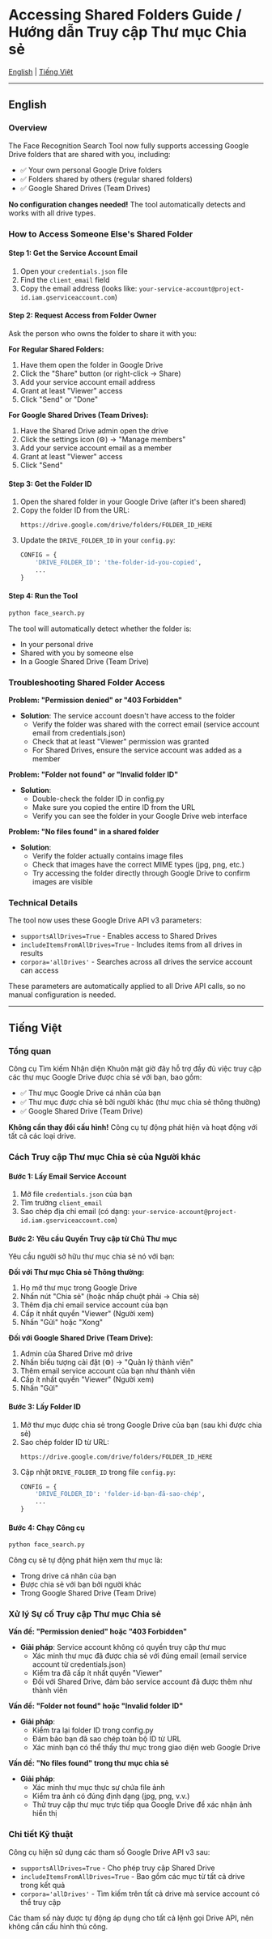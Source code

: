 # Accessing Shared Folders Guide / Hướng dẫn Truy cập Thư mục Chia sẻ

[English](#english) | [Tiếng Việt](#tiếng-việt)

---

## English

### Overview
The Face Recognition Search Tool now fully supports accessing Google Drive folders that are shared with you, including:
- ✅ Your own personal Google Drive folders
- ✅ Folders shared by others (regular shared folders)
- ✅ Google Shared Drives (Team Drives)

**No configuration changes needed!** The tool automatically detects and works with all drive types.

### How to Access Someone Else's Shared Folder

#### Step 1: Get the Service Account Email
1. Open your `credentials.json` file
2. Find the `client_email` field
3. Copy the email address (looks like: `your-service-account@project-id.iam.gserviceaccount.com`)

#### Step 2: Request Access from Folder Owner
Ask the person who owns the folder to share it with you:

**For Regular Shared Folders:**
1. Have them open the folder in Google Drive
2. Click the "Share" button (or right-click → Share)
3. Add your service account email address
4. Grant at least "Viewer" access
5. Click "Send" or "Done"

**For Google Shared Drives (Team Drives):**
1. Have the Shared Drive admin open the drive
2. Click the settings icon (⚙️) → "Manage members"
3. Add your service account email as a member
4. Grant at least "Viewer" access
5. Click "Send"

#### Step 3: Get the Folder ID
1. Open the shared folder in your Google Drive (after it's been shared)
2. Copy the folder ID from the URL:
   ```
   https://drive.google.com/drive/folders/FOLDER_ID_HERE
   ```
3. Update the `DRIVE_FOLDER_ID` in your `config.py`:
   ```python
   CONFIG = {
       'DRIVE_FOLDER_ID': 'the-folder-id-you-copied',
       ...
   }
   ```

#### Step 4: Run the Tool
```bash
python face_search.py
```

The tool will automatically detect whether the folder is:
- In your personal drive
- Shared with you by someone else
- In a Google Shared Drive (Team Drive)

### Troubleshooting Shared Folder Access

**Problem: "Permission denied" or "403 Forbidden"**
- **Solution**: The service account doesn't have access to the folder
  - Verify the folder was shared with the correct email (service account email from credentials.json)
  - Check that at least "Viewer" permission was granted
  - For Shared Drives, ensure the service account was added as a member

**Problem: "Folder not found" or "Invalid folder ID"**
- **Solution**: 
  - Double-check the folder ID in config.py
  - Make sure you copied the entire ID from the URL
  - Verify you can see the folder in your Google Drive web interface

**Problem: "No files found" in a shared folder**
- **Solution**:
  - Verify the folder actually contains image files
  - Check that images have the correct MIME types (jpg, png, etc.)
  - Try accessing the folder directly through Google Drive to confirm images are visible

### Technical Details

The tool now uses these Google Drive API v3 parameters:
- `supportsAllDrives=True` - Enables access to Shared Drives
- `includeItemsFromAllDrives=True` - Includes items from all drives in results
- `corpora='allDrives'` - Searches across all drives the service account can access

These parameters are automatically applied to all Drive API calls, so no manual configuration is needed.

---

## Tiếng Việt

### Tổng quan
Công cụ Tìm kiếm Nhận diện Khuôn mặt giờ đây hỗ trợ đầy đủ việc truy cập các thư mục Google Drive được chia sẻ với bạn, bao gồm:
- ✅ Thư mục Google Drive cá nhân của bạn
- ✅ Thư mục được chia sẻ bởi người khác (thư mục chia sẻ thông thường)
- ✅ Google Shared Drive (Team Drive)

**Không cần thay đổi cấu hình!** Công cụ tự động phát hiện và hoạt động với tất cả các loại drive.

### Cách Truy cập Thư mục Chia sẻ của Người khác

#### Bước 1: Lấy Email Service Account
1. Mở file `credentials.json` của bạn
2. Tìm trường `client_email`
3. Sao chép địa chỉ email (có dạng: `your-service-account@project-id.iam.gserviceaccount.com`)

#### Bước 2: Yêu cầu Quyền Truy cập từ Chủ Thư mục
Yêu cầu người sở hữu thư mục chia sẻ nó với bạn:

**Đối với Thư mục Chia sẻ Thông thường:**
1. Họ mở thư mục trong Google Drive
2. Nhấn nút "Chia sẻ" (hoặc nhấp chuột phải → Chia sẻ)
3. Thêm địa chỉ email service account của bạn
4. Cấp ít nhất quyền "Viewer" (Người xem)
5. Nhấn "Gửi" hoặc "Xong"

**Đối với Google Shared Drive (Team Drive):**
1. Admin của Shared Drive mở drive
2. Nhấn biểu tượng cài đặt (⚙️) → "Quản lý thành viên"
3. Thêm email service account của bạn như thành viên
4. Cấp ít nhất quyền "Viewer" (Người xem)
5. Nhấn "Gửi"

#### Bước 3: Lấy Folder ID
1. Mở thư mục được chia sẻ trong Google Drive của bạn (sau khi được chia sẻ)
2. Sao chép folder ID từ URL:
   ```
   https://drive.google.com/drive/folders/FOLDER_ID_HERE
   ```
3. Cập nhật `DRIVE_FOLDER_ID` trong file `config.py`:
   ```python
   CONFIG = {
       'DRIVE_FOLDER_ID': 'folder-id-bạn-đã-sao-chép',
       ...
   }
   ```

#### Bước 4: Chạy Công cụ
```bash
python face_search.py
```

Công cụ sẽ tự động phát hiện xem thư mục là:
- Trong drive cá nhân của bạn
- Được chia sẻ với bạn bởi người khác
- Trong Google Shared Drive (Team Drive)

### Xử lý Sự cố Truy cập Thư mục Chia sẻ

**Vấn đề: "Permission denied" hoặc "403 Forbidden"**
- **Giải pháp**: Service account không có quyền truy cập thư mục
  - Xác minh thư mục đã được chia sẻ với đúng email (email service account từ credentials.json)
  - Kiểm tra đã cấp ít nhất quyền "Viewer"
  - Đối với Shared Drive, đảm bảo service account đã được thêm như thành viên

**Vấn đề: "Folder not found" hoặc "Invalid folder ID"**
- **Giải pháp**: 
  - Kiểm tra lại folder ID trong config.py
  - Đảm bảo bạn đã sao chép toàn bộ ID từ URL
  - Xác minh bạn có thể thấy thư mục trong giao diện web Google Drive

**Vấn đề: "No files found" trong thư mục chia sẻ**
- **Giải pháp**:
  - Xác minh thư mục thực sự chứa file ảnh
  - Kiểm tra ảnh có đúng định dạng (jpg, png, v.v.)
  - Thử truy cập thư mục trực tiếp qua Google Drive để xác nhận ảnh hiển thị

### Chi tiết Kỹ thuật

Công cụ hiện sử dụng các tham số Google Drive API v3 sau:
- `supportsAllDrives=True` - Cho phép truy cập Shared Drive
- `includeItemsFromAllDrives=True` - Bao gồm các mục từ tất cả drive trong kết quả
- `corpora='allDrives'` - Tìm kiếm trên tất cả drive mà service account có thể truy cập

Các tham số này được tự động áp dụng cho tất cả lệnh gọi Drive API, nên không cần cấu hình thủ công.
